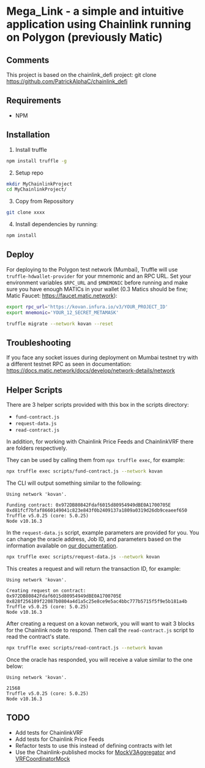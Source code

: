 # Mega_Link - a simple and intuitive application using Chainlink running on Polygon (previously Matic)

## Comments
This project is based on the chainlink_defi project:
git clone https://github.com/PatrickAlphaC/chainlink_defi

## Requirements

- NPM

## Installation

1. Install truffle

```bash
npm install truffle -g
```

2. Setup repo

```bash
mkdir MyChainlinkProject
cd MyChainlinkProject/
```

3. Copy from Repossitory

```bash
git clone xxxx
```

4. Install dependencies by running:

```bash
npm install
```

## Deploy

For deploying to the Polygon test network (Mumbai), Truffle will use `truffle-hdwallet-provider` for your mnemonic and an RPC URL. Set your environment variables `$RPC_URL` and `$MNEMONIC` before running and make sure you have enough MATICs in your wallet (0.3 Matics should be fine; Matic Faucet: https://faucet.matic.network):

```bash
export rpc_url='https://kovan.infura.io/v3/YOUR_PROJECT_ID'
export mnemonic='YOUR_12_SECRET_METAMASK'

truffle migrate --network kovan --reset
```
## Troubleshooting
If you face any socket issues during deployment on Mumbai testnet try with a different testnet RPC as seen in documentation:
https://docs.matic.network/docs/develop/network-details/network

## Helper Scripts

There are 3 helper scripts provided with this box in the scripts directory:

- `fund-contract.js`
- `request-data.js`
- `read-contract.js`

In addition, for working with Chainlink Price Feeds and ChainlinkVRF there are folders respectively. 

They can be used by calling them from `npx truffle exec`, for example:

```bash
npx truffle exec scripts/fund-contract.js --network kovan
```

The CLI will output something similar to the following:

```
Using network 'kovan'.

Funding contract: 0x972DB80842Fdaf6015d80954949dBE0A1700705E
0xd81fcf7bfaf8660149041c823e843f0b2409137a1809a0319d26db9ceaeef650
Truffle v5.0.25 (core: 5.0.25)
Node v10.16.3
```

In the `request-data.js` script, example parameters are provided for you. You can change the oracle address, Job ID, and parameters based on the information available on [our documentation](https://docs.chain.link/docs/decentralized-oracles-ethereum-mainnet/#testnets).

```bash
npx truffle exec scripts/request-data.js --network kovan
```

This creates a request and will return the transaction ID, for example:

```
Using network 'kovan'.

Creating request on contract: 0x972DB80842Fdaf6015d80954949dBE0A1700705E
0x828f256109f22087b0804a4d1a5c25e8ce9e5ac4bbc777b5715f5f9e5b181a4b
Truffle v5.0.25 (core: 5.0.25)
Node v10.16.3
```

After creating a request on a kovan network, you will want to wait 3 blocks for the Chainlink node to respond. Then call the `read-contract.js` script to read the contract's state.

```bash
npx truffle exec scripts/read-contract.js --network kovan
```

Once the oracle has responded, you will receive a value similar to the one below:

```
Using network 'kovan'.

21568
Truffle v5.0.25 (core: 5.0.25)
Node v10.16.3
```

## TODO

- Add tests for ChainlinkVRF
- Add tests for Chainlink Price Feeds
- Refactor tests to use this instead of defining contracts with let
- Use the Chainlink-published mocks for [MockV3Aggregator](https://github.com/smartcontractkit/chainlink/blob/develop/evm-contracts/src/v0.6/tests/MockV3Aggregator.sol) and [VRFCoordinatorMock](https://github.com/smartcontractkit/chainlink/blob/develop/evm-contracts/src/v0.6/tests/VRFCoordinatorMock.sol)
